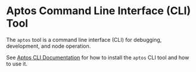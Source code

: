 # Aptos Command Line Interface (CLI) Tool

The `aptos` tool is a command line interface (CLI) for debugging, development, and node operation.

See [Aptos CLI Documentation](https://aptos.dev/cli-tools/aptos-cli/use-cli/install-aptos-cli) for how to install the `aptos` CLI tool and how to use it.
